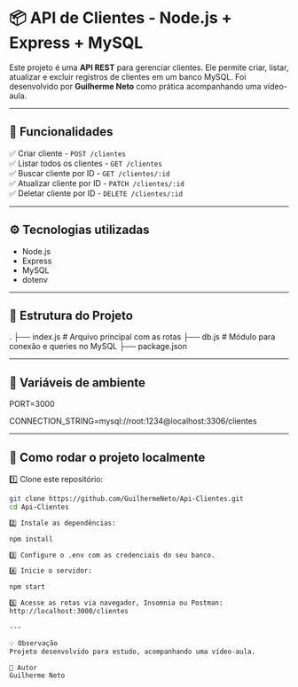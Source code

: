 # 📦 API de Clientes - Node.js + Express + MySQL

Este projeto é uma **API REST** para gerenciar clientes. Ele permite criar, listar, atualizar e excluir registros de clientes em um banco MySQL. Foi desenvolvido por **Guilherme Neto** como prática acompanhando uma vídeo-aula.

---

## 🚀 Funcionalidades

✅ Criar cliente - `POST /clientes`  
✅ Listar todos os clientes - `GET /clientes`  
✅ Buscar cliente por ID - `GET /clientes/:id`  
✅ Atualizar cliente por ID - `PATCH /clientes/:id`  
✅ Deletar cliente por ID - `DELETE /clientes/:id`

---

## ⚙️ Tecnologias utilizadas

- Node.js
- Express
- MySQL
- dotenv

---

## 📂 Estrutura do Projeto

.
├── index.js # Arquivo principal com as rotas
├── db.js # Módulo para conexão e queries no MySQL
├── package.json


---

## 📌 Variáveis de ambiente

PORT=3000

CONNECTION_STRING=mysql://root:1234@localhost:3306/clientes


---

## 🧭 Como rodar o projeto localmente

1️⃣ Clone este repositório:
```bash
git clone https://github.com/GuilhermeNeto/Api-Clientes.git
cd Api-Clientes

2️⃣ Instale as dependências:

npm install

3️⃣ Configure o .env com as credenciais do seu banco.

4️⃣ Inicie o servidor:

npm start

5️⃣ Acesse as rotas via navegador, Insomnia ou Postman:
http://localhost:3000/clientes

---

💡 Observação
Projeto desenvolvido para estudo, acompanhando uma vídeo-aula. 

👤 Autor
Guilherme Neto